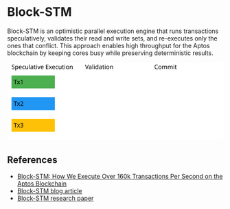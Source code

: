 # Block-STM

Block-STM is an optimistic parallel execution engine that runs transactions speculatively, validates their read and write sets, and re-executes only the ones that conflict. This approach enables high throughput for the Aptos blockchain by keeping cores busy while preserving deterministic results.

![Animated view of Block-STM](./blockstm-animation.svg)

## References

- [Block-STM: How We Execute Over 160k Transactions Per Second on the Aptos Blockchain](https://medium.com/aptoslabs/block-stm-how-we-execute-over-160k-transactions-per-second-on-the-aptos-blockchain-3b003657e4ba)
- [Block-STM blog article](https://blog.chain.link/block-stm/)
- [Block-STM research paper](https://arxiv.org/abs/2203.06871)
